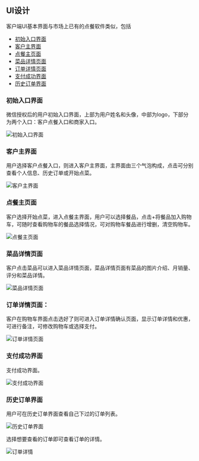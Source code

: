 ## UI设计

客户端UI基本界面与市场上已有的点餐软件类似，包括

* [初始入口界面](#初始入口界面)
* [客户主界面](#客户主界面)
* [点餐主页面](#点餐主页面)
* [菜品详情页面](#菜品详情页面)
* [订单详情页面](#订单详情页面)
* [支付成功界面](#支付成功界面)
* [历史订单界面](#历史订单界面)


### 初始入口界面

微信授权后的用户初始入口界面，上部为用户姓名和头像，中部为logo，下部分为两个入口：客户点餐入口和商家入口。

![初始入口界面](https://github.com/Meal-Order-System/DashBoard/blob/master/teamwork/snapshot/IMG_5115.PNG)


### 客户主界面

用户选择客户点餐入口，则进入客户主界面，主界面由三个气泡构成，点击可分别查看个人信息、历史订单或开始点菜。

![客户主界面](https://github.com/Meal-Order-System/DashBoard/blob/master/teamwork/snapshot/IMG_5116.PNG)



### 点餐主页面

客户选择开始点菜，进入点餐主界面，用户可以选择餐品，点击+将餐品加入购物车，可随时查看购物车的餐品选择情况，可对购物车餐品进行增删，清空购物车。

![点餐主页面](https://github.com/Meal-Order-System/DashBoard/blob/master/teamwork/snapshot/IMG_5117.PNG)


### 菜品详情页面

客户点击菜品可以进入菜品详情页面，菜品详情页面有菜品的图片介绍、月销量、评分和菜品详情。

![菜品详情页面](https://github.com/Meal-Order-System/DashBoard/blob/master/teamwork/snapshot/IMG_5118.PNG)


### 订单详情页面：

客户在购物车界面点击选好了则可进入订单详情确认页面，显示订单详情和优惠，可进行备注，可修改购物车或选择支付。

![订单详情页面](https://github.com/Meal-Order-System/DashBoard/blob/master/teamwork/snapshot/IMG_5119.PNG)


### 支付成功界面

支付成功界面。

![支付成功界面](https://github.com/Meal-Order-System/DashBoard/blob/master/teamwork/snapshot/IMG_5120.PNG)


### 历史订单界面

用户可在历史订单界面查看自己下过的订单列表。

![历史订单界面](https://github.com/Meal-Order-System/DashBoard/blob/master/teamwork/snapshot/IMG_5121.PNG)

选择想要查看的订单即可查看订单的详情。

![订单详情](https://github.com/Meal-Order-System/DashBoard/blob/master/teamwork/snapshot/IMG_5122.PNG)
